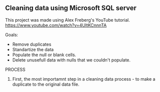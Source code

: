 ## Cleaning data using Microsoft SQL server ##
 
This project was made using Alex Freberg's YouTube tutorial.
https://www.youtube.com/watch?v=4UltKCnnnTA


Goals:
- Remove duplicates
- Standartize the data
- Populate the null or blank cells.
- Delete unusefull data with nulls that we couldn't populate.

PROCESS

1. First, the most importamnt step in a cleaning data process - to make a duplicate to the original data file. 

